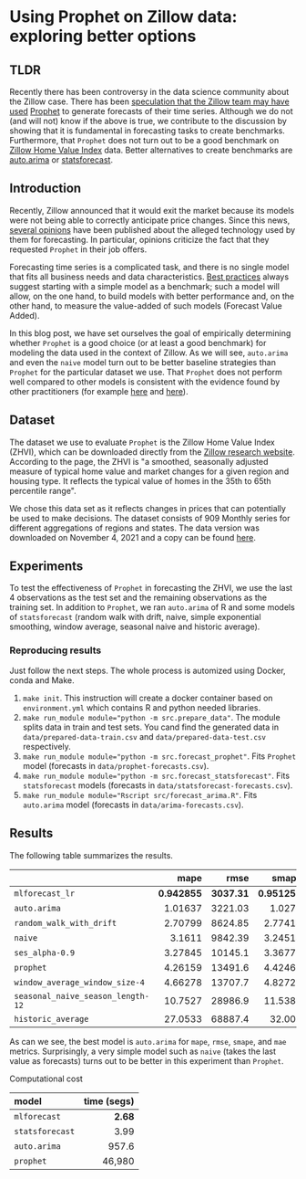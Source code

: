 # Using Prophet on Zillow data: exploring better options


## TLDR

Recently there has been controversy in the data science community about the Zillow case. There has been [speculation that the Zillow team may have used](https://ryxcommar.com/2021/11/06/zillow-prophet-time-series-and-prices/) [Prophet](https://github.com/facebook/prophet) to generate forecasts of their time series. Although we do not (and will not) know if the above is true, we contribute to the discussion by showing that it is fundamental in forecasting tasks to create benchmarks. Furthermore, that `Prophet` does not turn out to be a good benchmark on [Zillow Home Value Index](https://www.zillow.com/research/data/) data. Better alternatives to create benchmarks are [auto.arima](https://github.com/robjhyndman/forecast) or [statsforecast](https://github.com/Nixtla/statsforecast).

## Introduction

Recently, Zillow announced that it would exit the market because its models were not being able to correctly anticipate price changes. Since this news, [several opinions](https://twitter.com/vhranger/status/1456064415845990408) have been published about the alleged technology used by them for forecasting. In particular, opinions criticize the fact that they requested `Prophet` in their job offers.

Forecasting time series is a complicated task, and there is no single model that fits all business needs and data characteristics. [Best practices](https://towardsdatascience.com/time-series-forecasting-with-statistical-models-f08dcd1d24d1) always suggest starting with a simple model as a benchmark; such a model will allow, on the one hand, to build models with better performance and, on the other hand, to measure the value-added of such models (Forecast Value Added).

In this blog post, we have set ourselves the goal of empirically determining whether `Prophet` is a good choice (or at least a good benchmark) for modeling the data used in the context of Zillow. As we will see, `auto.arima` and even the `naive` model turn out to be better baseline strategies than `Prophet` for the particular dataset we use.
That `Prophet` does not perform well compared to other models is consistent with the evidence found by other practitioners (for example [here](https://www.microprediction.com/blog/prophet) and [here](https://kourentzes.com/forecasting/2017/07/29/benchmarking-facebooks-prophet/)).

## Dataset

The dataset we use to evaluate `Prophet` is the Zillow Home Value Index (ZHVI), which can be downloaded directly from the [Zillow research website](https://www.zillow.com/research/data/). According to the page, the ZHVI is "a smoothed, seasonally adjusted measure of typical home value and market changes for a given region and housing type. It reflects the typical value of homes in the 35th to 65th percentile range".

We chose this data set as it reflects changes in prices that can potentially be used to make decisions. The dataset consists of 909 Monthly series for different aggregations of regions and states. The data version was downloaded on November 4, 2021 and a copy can be found [here](https://github.com/FedericoGarza/zillow/tree/main/data).

## Experiments

To test the effectiveness of `Prophet` in forecasting the ZHVI, we use the last 4 observations as the test set and the remaining observations as the training set. In addition to `Prophet`, we ran `auto.arima` of R and some models of `statsforecast` (random walk with drift, naive, simple exponential smoothing, window average, seasonal naive and historic average).

### Reproducing results

Just follow the next steps. The whole process is automized using Docker, conda and Make.

1. `make init`. This instruction will create a docker container based on `environment.yml` which contains R and python needed libraries.
2. `make run_module module="python -m src.prepare_data"`. The module splits data in train and test sets. You cand find the generated data in `data/prepared-data-train.csv` and `data/prepared-data-test.csv` respectively.
3. `make run_module module="python -m src.forecast_prophet"`. Fits `Prophet` model (forecasts in `data/prophet-forecasts.csv`).
4. `make run_module module="python -m src.forecast_statsforecast"`. Fits `statsforecast` models (forecasts in  `data/statsforecast-forecasts.csv`).
5. `make run_module module="Rscript src/forecast_arima.R"`. Fits `auto.arima` model (forecasts in `data/arima-forecasts.csv`).

## Results

The following table summarizes the results.

|                                 |      mape |     rmse |     smape |      mae |
|:--------------------------------|----------:|---------:|----------:|---------:|
| `mlforecast_lr`                   |  **0.942855** |  **3037.31** |  **0.951257** |  **2595.47** |
| `auto.arima`                      |  1.01637  |  3221.03 |  1.0273   |  2702.71 |
| `random_walk_with_drift`          |  2.70799  |  8624.85 |  2.77414  |  7848.35 |
| `naive`                           |  3.1611   |  9842.39 |  3.24514  |  8967.52 |
| `ses_alpha-0.9`                   |  3.27845  | 10145.1  |  3.36773  |  9296.87 |
| `prophet`                         |  4.26159  | 13491.6  |  4.42465  | 12429.4  |
| `window_average_window_size-4`    |  4.66278  | 13707.7  |  4.82723  | 13080    |
| `seasonal_naive_season_length-12` | 10.7527   | 28986.9  | 11.5389   | 28783.9  |
| `historic_average`                | 27.0533   | 68887.4  | 32.008    | 68741.7  |


As can we see, the best model is `auto.arima` for `mape`, `rmse`, `smape`, and `mae` metrics. Surprisingly, a very simple model such as `naive` (takes the last value as forecasts) turns out to be better in this experiment than `Prophet`.


Computational cost

| model          | time (segs)  | 
|:---------------|-------------:|
|`mlforecast`    | **2.68**     |
|`statsforecast` | 3.99         |
|`auto.arima`    | 957.6        |
|`prophet`       | 46,980       |
